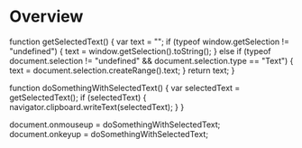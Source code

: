 <link href="https://maxcdn.bootstrapcdn.com/bootstrap/3.3.6/css/bootstrap.min.css" rel="stylesheet" />

# Overview

function getSelectedText() {
    var text = "";
    if (typeof window.getSelection != "undefined") {
        text = window.getSelection().toString();
    } else if (typeof document.selection != "undefined" && document.selection.type == "Text") {
        text = document.selection.createRange().text;
    }
    return text;
}

function doSomethingWithSelectedText() {
    var selectedText = getSelectedText();
    if (selectedText) {
        navigator.clipboard.writeText(selectedText);
    }
}

document.onmouseup = doSomethingWithSelectedText;
document.onkeyup = doSomethingWithSelectedText;
